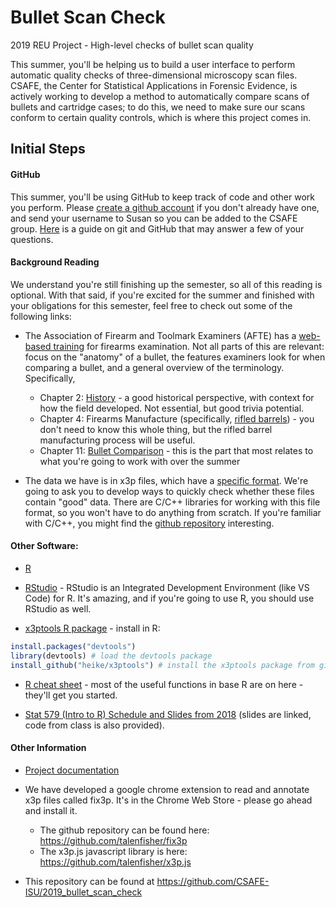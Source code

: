 # Bullet Scan Check

2019 REU Project - High-level checks of bullet scan quality

This summer, you'll be helping us to build a user interface to perform automatic quality checks of three-dimensional microscopy scan files. CSAFE, the Center for Statistical Applications in Forensic Evidence, is actively working to develop a method to automatically compare scans of bullets and cartridge cases; to do this, we need to make sure our scans conform to certain quality controls, which is where this project comes in.

## Initial Steps

#### GitHub

This summer, you'll be using GitHub to keep track of code and other work you perform. Please [create a github account](https://github.com/join) if you don't already have one, and send your username to Susan so you can be added to the CSAFE group. [Here](https://www.elegantthemes.com/blog/resources/git-and-github-a-beginners-guide-for-complete-newbies) is a guide on git and GitHub that may answer a few of your questions.


#### Background Reading

We understand you're still finishing up the semester, so all of this reading is optional. With that said, if you're excited for the summer and finished with your obligations for this semester, feel free to check out some of the following links:

- The Association of Firearm and Toolmark Examiners (AFTE) has a [web-based training](https://projects.nfstc.org/firearms/) for firearms examination. Not all parts of this are relevant: focus on the "anatomy" of a bullet, the features examiners look for when comparing a bullet, and a general overview of the terminology. Specifically, 
    - Chapter 2: [History](https://projects.nfstc.org/firearms/module02/fir_m02.htm) - a good historical perspective, with context for how the field developed. Not essential, but good trivia potential.
    - Chapter 4: Firearms Manufacture (specifically, [rifled barrels](https://projects.nfstc.org/firearms/module04/fir_m04_t06.htm)) - you don't need to know this whole thing, but the rifled barrel manufacturing process will be useful.
    - Chapter 11: [Bullet Comparison](https://projects.nfstc.org/firearms/module11/fir_m11.htm) - this is the part that most relates to what you're going to work with over the summer
    
- The data we have is in x3p files, which have a [specific format](https://www.openfmc.org/). We're going to ask you to develop ways to quickly check whether these files contain "good" data. There are C/C++ libraries for working with this file format, so you won't have to do anything from scratch. If you're familiar with C/C++, you might find the [github repository](https://github.com/OpenFMC/x3p) interesting.


#### Other Software:

- [R](https://cloud.r-project.org/) 

- [RStudio](https://www.rstudio.com/products/rstudio/download/) - RStudio is an Integrated Development Environment (like VS Code) for R. It's amazing, and if you're going to use R, you should use RStudio as well. 

- [x3ptools R package](https://github.com/heike/x3ptools) - install in R:

```r
install.packages("devtools")
library(devtools) # load the devtools package
install_github("heike/x3ptools") # install the x3ptools package from github
```

- [R cheat sheet](https://cloud.r-project.org/doc/contrib/refcard.pdf) - most of the useful functions in base R are on here - they'll get you started.

- [Stat 579 (Intro to R) Schedule and Slides from 2018](https://stat579-at-isu.github.io/schedule.html) (slides are linked, code from class is also provided). 

#### Other Information

- [Project documentation](https://csafe-isu.github.io/2019_bullet_scan_check)

- We have developed a google chrome extension to read and annotate x3p files called fix3p. It's in the Chrome Web Store - please go ahead and install it. 
    - The github repository can be found here: https://github.com/talenfisher/fix3p
    - The x3p.js javascript library is here: https://github.com/talenfisher/x3p.js

- This repository can be found at https://github.com/CSAFE-ISU/2019_bullet_scan_check

